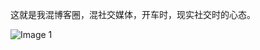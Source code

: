 这就是我混博客圈，混社交媒体，开车时，现实社交时的心态。

![Image 1](https://files.e5n.cc/media_attachments/files/114/917/923/069/529/567/original/c8d38c7508addd44.jpg)